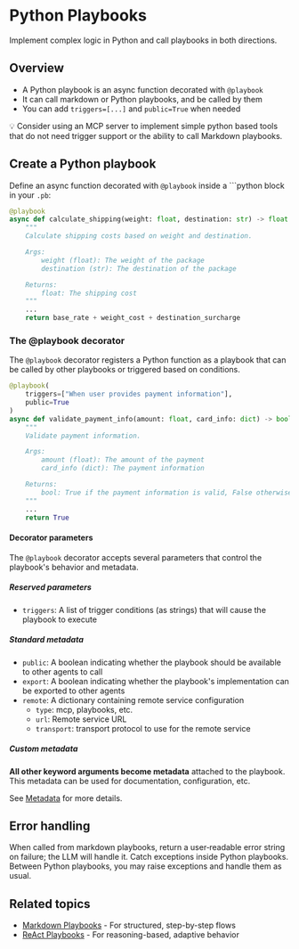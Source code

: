 # Python Playbooks

Implement complex logic in Python and call playbooks in both directions.

## Overview

- A Python playbook is an async function decorated with `@playbook`
- It can call markdown or Python playbooks, and be called by them
- You can add `triggers=[...]` and `public=True` when needed

:bulb: Consider using an MCP server to implement simple python based tools that do not need trigger support or the ability to call Markdown playbooks.

## Create a Python playbook

Define an async function decorated with `@playbook` inside a ```python block in your `.pb`:

```python
@playbook
async def calculate_shipping(weight: float, destination: str) -> float:
    """
    Calculate shipping costs based on weight and destination.

    Args:
        weight (float): The weight of the package
        destination (str): The destination of the package

    Returns:
        float: The shipping cost
    """
    ...    
    return base_rate + weight_cost + destination_surcharge
```

### The @playbook decorator

The `@playbook` decorator registers a Python function as a playbook that can be called by other playbooks or triggered based on conditions.

```python
@playbook(
    triggers=["When user provides payment information"],
    public=True
)
async def validate_payment_info(amount: float, card_info: dict) -> bool:
    """
    Validate payment information.

    Args:
        amount (float): The amount of the payment
        card_info (dict): The payment information

    Returns:
        bool: True if the payment information is valid, False otherwise
    """
    ...
    return True
```

#### Decorator parameters

The `@playbook` decorator accepts several parameters that control the playbook's behavior and metadata.

##### Reserved parameters

- `triggers`: A list of trigger conditions (as strings) that will cause the playbook to execute

##### Standard metadata

- `public`: A boolean indicating whether the playbook should be available to other agents to call
- `export`: A boolean indicating whether the playbook's implementation can be exported to other agents
- `remote`: A dictionary containing remote service configuration
  - `type`: mcp, playbooks, etc.
  - `url`: Remote service URL
  - `transport`: transport protocol to use for the remote service

##### Custom metadata

**All other keyword arguments become metadata** attached to the playbook. This metadata can be used for documentation, configuration, etc.

See [Metadata](../playbooks-language/metadata.md) for more details.

## Error handling

When called from markdown playbooks, return a user‑readable error string on failure; the LLM will handle it. Catch exceptions inside Python playbooks. Between Python playbooks, you may raise exceptions and handle them as usual.

## Related topics

- [Markdown Playbooks](../playbook-types/markdown-playbooks.md) - For structured, step-by-step flows
- [ReAct Playbooks](../playbook-types/react-playbooks.md) - For reasoning-based, adaptive behavior

